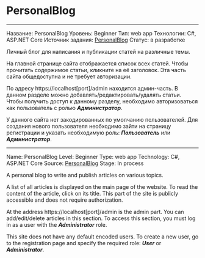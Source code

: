# PersonalBlog
********************************
Название: PersonalBlog
Уровень: Beginner
Тип: web app
Технологии: C#, ASP.NET Core
Источник задания: [PersonalBlog](https://roadmap.sh/projects/personal-blog)
Статус: в разработке

Личный блог для написания и публикации статей на различные темы.

На главной странице сайта отображается список всех статей. 
Чтобы прочитать содержимое статьи, кликните на её заголовок.
Эта часть сайта общедоступна и не требует авторизации.

По адресу https://localhost[port]/admin находится админ-часть.
В данном разделе можно добавлять/редактировать/удалять статьи.
Чтобы получить доступ к данному разделу, необходимо авторизоваться как пользователь с ролью ***Администратор***.

У данного сайта нет закодированных по умолчанию пользователей.
Для создания нового пользователя необходимо зайти на страницу регистрации и указать необходимую роль: ***Пользователь*** или ***Администратор***.
********************************
Name: PersonalBlog
Level: Beginner
Type: web app
Technology: C#, ASP.NET Core
Source: [PersonalBlog](https://roadmap.sh/projects/personal-blog)
Stage: In process

A personal blog to write and publish articles on various topics.

A list of all articles is displayed on the main page of the website. 
To read the content of the article, click on its title.
This part of the site is publicly accessible and does not require authorization.

At the address https://localhost[port]/admin is the admin part.
You can add/edit/delete articles in this section.
To access this section, you must log in as a user with the ***Administrator*** role.

This site does not have any default encoded users.
To create a new user, go to the registration page and specify the required role: ***User*** or ***Administrator***.